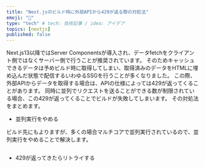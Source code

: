 ```yaml
---
title: "Next.jsのビルド時に外部APIから429が返る際の対処法"
emoji: "🔺"
type: "tech" # tech: 技術記事 / idea: アイデア
topics: [nextjs]
published: false
---
```


Next.js13以降ではServer Componentsが導入され、データfetchをクライアント側ではなくサーバー側で行うことが推奨されています。
そのためキャッシュできるデータは予めビルド時に取得してしまい、取得済みのデータをHTMLに埋め込んだ状態で配信するいわゆるSSGを行うことが多くなりました。
この際、外部APIからデータを取得する場合は、APIの仕様によっては429が返ってくることがあります。
同時に並列でリクエストを送ることができる数が制限されている場合、この429が返ってくることでビルドが失敗してしまいます。
その対処法をまとめます。

- 並列実行をやめる

ビルド先にもよりますが、多くの場合マルチコアで並列実行されているので、並列実行をやめることで解決します。

```js:next.config.js

```


- 429が返ってきたらリトライする